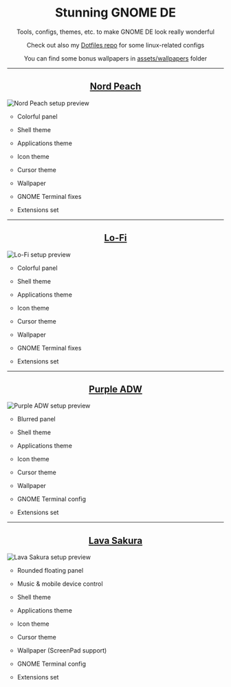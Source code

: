 <h1 align="center">Stunning GNOME DE</h1>
<p align="center">
Tools, configs, themes, etc. to make GNOME DE look really wonderful
</p>
<p align="center">
Check out also my <a href="https://github.com/ExposedCat/dotfiles">Dotfiles repo</a> for some linux-related configs
</p>
<p align="center">
You can find some bonus wallpapers in <a href="assets/wallpapers">assets/wallpapers</a> folder
</p>

<hr>
<h2 align="center"><a href="https://github.com/ExposedCat/stunning-gnome-de/tree/nord-peach">Nord Peach</a></h2>
<img src="https://github.com/ExposedCat/stunning-gnome-de/blob/nord-peach/assets/preview.png?raw=true" alt="Nord Peach setup preview">

<ul style="list-style-type:circle">
    <li>Colorful panel</p>
    <li>Shell theme</p>
    <li>Applications theme</p>
    <li>Icon theme</p>
    <li>Cursor theme</p>
    <li>Wallpaper</p>
    <li>GNOME Terminal fixes</p>
    <li>Extensions set</p>
</ul>

<hr>
<h2 align="center"><a href="https://github.com/ExposedCat/stunning-gnome-de/tree/lo-fi">Lo-Fi</a></h2>
<img src="https://github.com/ExposedCat/stunning-gnome-de/blob/lo-fi/assets/preview.png?raw=true" alt="Lo-Fi setup preview">

<ul style="list-style-type:circle">
    <li>Colorful panel</p>
    <li>Shell theme</p>
    <li>Applications theme</p>
    <li>Icon theme</p>
    <li>Cursor theme</p>
    <li>Wallpaper</p>
    <li>GNOME Terminal fixes</p>
    <li>Extensions set</p>
</ul>

<hr>
<h2 align="center"><a href="https://github.com/ExposedCat/stunning-gnome-de/tree/purple-adw">Purple ADW</a></h2>
<img src="https://github.com/ExposedCat/stunning-gnome-de/blob/purple-adw/assets/preview.jpg?raw=true" alt="Purple ADW setup preview">

<ul style="list-style-type:circle">
    <li>Blurred panel</p>
    <li>Shell theme</p>
    <li>Applications theme</p>
    <li>Icon theme</p>
    <li>Cursor theme</p>
    <li>Wallpaper</p>
    <li>GNOME Terminal config</p>
    <li>Extensions set</p>
</ul>

<hr>
<h2 align="center"><a href="https://github.com/ExposedCat/stunning-gnome-de/tree/lava-sakura">Lava Sakura</a></h2>
<img src="https://github.com/ExposedCat/stunning-gnome-de/blob/lava-sakura/assets/preview.png?raw=true" alt="Lava Sakura setup preview">

<ul style="list-style-type:circle">
    <li>Rounded floating panel</p>
    <li>Music & mobile device control</p>
    <li>Shell theme</p>
    <li>Applications theme</p>
    <li>Icon theme</p>
    <li>Cursor theme</p>
    <li>Wallpaper (ScreenPad support)</p>
    <li>GNOME Terminal config</p>
    <li>Extensions set</p>
</ul>
